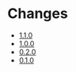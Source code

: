 # Changes

* [1.1.0](changes_1.1.0.md)
* [1.0.0](changes_1.0.0.md)
* [0.2.0](changes_0.2.0.md)
* [0.1.0](changes_0.1.0.md)
